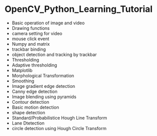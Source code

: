 # OpenCV_Python_Learning_Tutorial

* Basic operation of image and video
* Drawing functions
* camera setting for video
* mouse click event
* Numpy and matrix
* trackbar binding
* object detection and tracking by trackbar
* Thresholding
* Adaptive thresholding
* Matplotlib 
* Morphological Transformation
* Smoothing
* Image gradient edge detection
* Canny edge detection
* Image blending using pyramids
* Contour detection
* Basic motion detection
* shape detection
* Standard/Probabilistice Hough Line Transform
* Lane Dtetection
* circle detection using Hough Circle Transform
